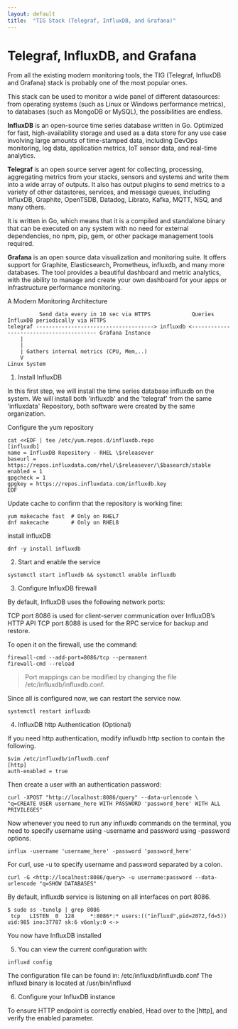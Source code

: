 ```yaml
--- 
layout: default 
title:  "TIG Stack (Telegraf, InfluxDB, and Grafana)"
---  
```


# Telegraf, InfluxDB, and Grafana

From all the existing modern monitoring tools, the TIG (Telegraf, InfluxDB and Grafana) stack is probably one of the most popular ones.

This stack can be used to monitor a wide panel of different datasources: from operating systems (such as Linux or Windows performance metrics), to databases (such as MongoDB or MySQL), the possibilities are endless.

**InfluxDB** is an open-source time series database written in Go. Optimized for fast, high-availability storage and used as a data store for any use case involving large amounts of time-stamped data, including DevOps monitoring, log data, application metrics, IoT sensor data, and real-time analytics.

**Telegraf** is an open source server agent for collecting, processing, aggregating metrics from your stacks, sensors and systems and write them into a wide array of outputs. It also has output plugins to send metrics to a variety of other datastores, services, and message queues, including InfluxDB, Graphite, OpenTSDB, Datadog, Librato, Kafka, MQTT, NSQ, and many others.

It is written in Go, which means that it is a compiled and standalone binary that can be executed on any system with no need for external dependencies, no npm, pip, gem, or other package management tools required.

**Grafana** is an open source data visualization and monitoring suite. It offers support for Graphite, Elasticsearch, Prometheus, influxdb, and many more databases. The tool provides a beautiful dashboard and metric analytics, with the ability to manage and create your own dashboard for your apps or infrastructure performance monitoring.

A Modern Monitoring Architecture

```
          Send data every in 10 sec via HTTPS             Queries InfluxDB periodically via HTTPS
telegraf -------------------------------------> influxdb <---------------------------------------- Grafana Instance
    |
    |
    | Gathers internal metrics (CPU, Mem,..)
    V
Linux System                                                                                        

```

1) Install InfluxDB

In this first step, we will install the time series database influxdb on the system. We will install both 'influxdb' and the 'telegraf' from the same 'influxdata' Repository, both software were created by the same organization.

Configure the yum repository

```
cat <<EOF | tee /etc/yum.repos.d/influxdb.repo
[influxdb]
name = InfluxDB Repository - RHEL \$releasever
baseurl = https://repos.influxdata.com/rhel/\$releasever/\$basearch/stable
enabled = 1
gpgcheck = 1
gpgkey = https://repos.influxdata.com/influxdb.key
EOF
```

Update cache to confirm that the repository is working fine:

```
yum makecache fast  # Only on RHEL7
dnf makecache       # Only on RHEL8
```

install influxDB

```
dnf -y install influxdb
```

2) Start and enable the service

```
systemctl start influxdb && systemctl enable influxdb
```

3) Configure InfluxDB firewall

By default, InfluxDB uses the following network ports:

TCP port 8086 is used for client-server communication over InfluxDB’s HTTP API
TCP port 8088 is used for the RPC service for backup and restore.

To open it on the firewall, use the command:

```
firewall-cmd --add-port=8086/tcp --permanent
firewall-cmd --reload
```

> Port mappings can be modified by changing the file /etc/influxdb/influxdb.conf.

Since all is configured now, we can restart the service now.

```
systemctl restart influxdb
```

4) InfluxDB http Authentication (Optional)

If you need http authentication, modify influxdb http section to contain the following.

```
$vim /etc/influxdb/influxdb.conf
[http]
auth-enabled = true
```

Then create a user with an authentication password:

```
curl -XPOST "http://localhost:8086/query" --data-urlencode \
"q=CREATE USER username_here WITH PASSWORD 'password_here' WITH ALL PRIVILEGES"
```

Now whenever you need to run any influxdb commands on the terminal, you need to specify username using -username and password using -password options.

```
influx -username 'username_here' -password 'password_here'
```

For curl, use -u to specify username and password separated by a colon.

```
curl -G <http://localhost:8086/query> -u username:password --data-urlencode "q=SHOW DATABASES"
```

By default, influxdb service is listening on all interfaces on port 8086.

```
$ sudo ss -tunelp | grep 8086
 tcp   LISTEN  0  128     *:8086*:* users:(("influxd",pid=2072,fd=5)) uid:985 ino:37787 sk:6 v6only:0 <->
```

You now have InfluxDB installed

5) You can view the current configuration with:

```
influxd config
```

The configuration file can be found in: /etc/influxdb/influxdb.conf
The influxd binary is located at /usr/bin/influxd

6) Configure your InfluxDB instance

To ensure HTTP endpoint is correctly enabled, Head over to the [http], and verify the enabled parameter.